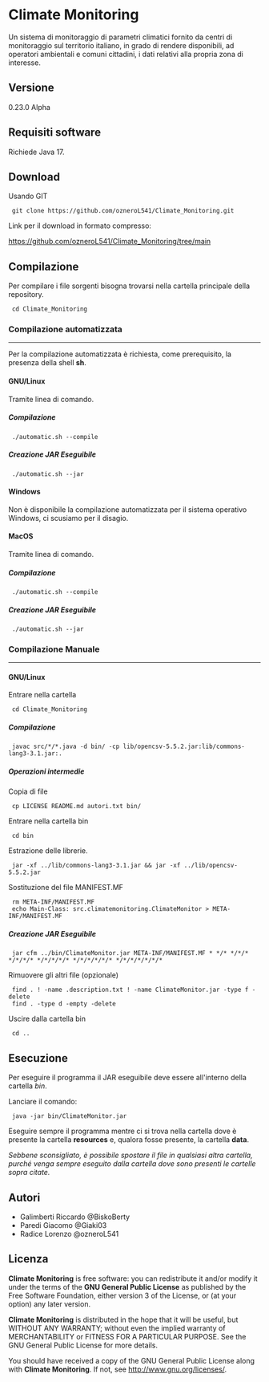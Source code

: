 # Climate Monitoring

Un sistema di monitoraggio di parametri climatici fornito da centri di monitoraggio sul territorio italiano, in grado di rendere disponibili, ad operatori ambientali e comuni cittadini, i dati relativi alla propria zona di interesse.

## Versione
0.23.0 Alpha

## Requisiti software
Richiede Java 17.

## Download
Usando GIT

     git clone https://github.com/ozneroL541/Climate_Monitoring.git

Link per il download in formato compresso:

<https://github.com/ozneroL541/Climate_Monitoring/tree/main>

## Compilazione
Per compilare i file sorgenti bisogna trovarsi nella cartella principale della repository.

     cd Climate_Monitoring

### Compilazione automatizzata
---
Per la compilazione automatizzata è richiesta, come prerequisito, la presenza della shell **sh**.

#### GNU/Linux
Tramite linea di comando.
##### Compilazione

     ./automatic.sh --compile

##### Creazione JAR Eseguibile

     ./automatic.sh --jar

#### Windows
Non è disponibile la compilazione automatizzata per il sistema operativo Windows, ci scusiamo per il disagio.

#### MacOS
Tramite linea di comando.
##### Compilazione

     ./automatic.sh --compile

##### Creazione JAR Eseguibile

     ./automatic.sh --jar


### Compilazione Manuale
---
#### GNU/Linux
Entrare nella cartella

     cd Climate_Monitoring

##### Compilazione

     javac src/*/*.java -d bin/ -cp lib/opencsv-5.5.2.jar:lib/commons-lang3-3.1.jar:.

##### Operazioni intermedie
Copia di file

     cp LICENSE README.md autori.txt bin/

Entrare nella cartella bin

     cd bin

Estrazione delle librerie.

     jar -xf ../lib/commons-lang3-3.1.jar && jar -xf ../lib/opencsv-5.5.2.jar 

Sostituzione del file MANIFEST.MF

     rm META-INF/MANIFEST.MF
     echo Main-Class: src.climatemonitoring.ClimateMonitor > META-INF/MANIFEST.MF

##### Creazione JAR Eseguibile

     jar cfm ../bin/ClimateMonitor.jar META-INF/MANIFEST.MF * */* */*/* */*/*/* */*/*/*/* */*/*/*/*/* */*/*/*/*/*/*

Rimuovere gli altri file (opzionale)

     find . ! -name .description.txt ! -name ClimateMonitor.jar -type f -delete
     find . -type d -empty -delete

Uscire dalla cartella bin

     cd ..

## Esecuzione
Per eseguire il programma il JAR eseguibile deve essere all'interno della cartella *bin*.

Lanciare il comando:

     java -jar bin/ClimateMonitor.jar

Eseguire sempre il programma mentre ci si trova nella cartella dove è presente la cartella **resources** e, qualora fosse presente, la cartella **data**.

*Sebbene sconsigliato, è possibile spostare il file in qualsiasi altra cartella, purché venga sempre eseguito dalla cartella dove sono presenti le cartelle sopra citate.*

## Autori
- Galimberti Riccardo   @BiskoBerty
- Paredi Giacomo    @Giaki03
- Radice Lorenzo    @ozneroL541

## Licenza

**Climate Monitoring** is free software: you can redistribute it and/or modify
it under the terms of the **GNU General Public License** as published by
the Free Software Foundation, either version 3 of the License, or
(at your option) any later version.

**Climate Monitoring** is distributed in the hope that it will be useful,
but WITHOUT ANY WARRANTY; without even the implied warranty of
MERCHANTABILITY or FITNESS FOR A PARTICULAR PURPOSE.  See the
GNU General Public License for more details.

You should have received a copy of the GNU General Public License
along with **Climate Monitoring**.  If not, see <http://www.gnu.org/licenses/>.
